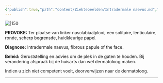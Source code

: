 ```yaml
---
{"publish":true,"path":"content/Ziektebeelden/Intradermale naevus.md","permalink":"/content/ziektebeelden/intradermale-naevus/","title":"Intradermale naevus","tags":["Dermatologie/Huidtumoren","Ziektebeeld"]}
---
```




![|150](https://i.imgur.com/bDQJsbG.png)


**PROVOKE:** Ter plaatse van linker nasolabiaalplooi, een solitaire, lenticulaire, ronde, scherp begrensde, huidkleurige papel.

**Diagnose:** Intradermale naevus, fibrous papule of the face.

**Beleid:** Geruststelling en advies om de plek in de gaten te houden. Bij verandering afspraak bij de huisarts dan wel dermatoloog maken.

Indien u zich niet competent voelt, doorverwijzen naar de dermatoloog.

---